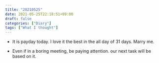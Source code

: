 ```yaml
---
title: "20210525"
date: 2021-05-25T22:18:51+09:00
draft: false
categories: ["Diary"]
tags: ["What I thought"]
---
```


- It is payday today. I love it the best in the all day of 31 days. Marry me.

- Even if in a boring meeting, be paying attention. our next task will be based on it.